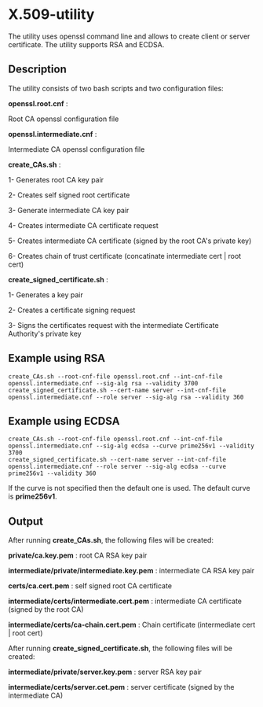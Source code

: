 # X.509-utility

The utility uses openssl command line and allows to create client or server certificate.
The utility supports RSA and ECDSA.

## Description

The utility consists of two bash scripts and two configuration files:

**openssl.root.cnf** :

Root CA openssl configuration file

**openssl.intermediate.cnf** :

Intermediate CA openssl configuration file

**create_CAs.sh** :

1- Generates root CA key pair     

2- Creates self signed root certificate

3- Generate intermediate CA key pair  

4- Creates intermediate CA certificate request

5- Creates intermediate CA certificate (signed by the root CA's private key)

6- Creates chain of trust certificate (concatinate intermediate cert | root cert)              

**create_signed_certificate.sh** :

1- Generates a key pair

2- Creates a certificate signing request

3- Signs the certificates request with the intermediate Certificate Authority's private key


## Example using RSA

```shell
create_CAs.sh --root-cnf-file openssl.root.cnf --int-cnf-file openssl.intermediate.cnf --sig-alg rsa --validity 3700
create_signed_certificate.sh --cert-name server --int-cnf-file openssl.intermediate.cnf --role server --sig-alg rsa --validity 360
```

## Example using ECDSA

```shell
create_CAs.sh --root-cnf-file openssl.root.cnf --int-cnf-file openssl.intermediate.cnf --sig-alg ecdsa --curve prime256v1 --validity 3700
create_signed_certificate.sh --cert-name server --int-cnf-file openssl.intermediate.cnf --role server --sig-alg ecdsa --curve prime256v1 --validity 360
```

If the curve is not specified then the default one is used.
The default curve is **prime256v1**.

## Output

After running **create_CAs.sh**, the following files will be created:

**private/ca.key.pem** : root CA RSA key pair

**intermediate/private/intermediate.key.pem** : intermediate CA RSA key pair

**certs/ca.cert.pem** : self signed root CA certificate

**intermediate/certs/intermediate.cert.pem** : intermediate CA certificate (signed by the root CA)

**intermediate/certs/ca-chain.cert.pem** : Chain certificate (intermediate cert | root cert)

After running **create_signed_certificate.sh**, the following files will be created:

**intermediate/private/server.key.pem** : server RSA key pair

**intermediate/certs/server.cet.pem** : server certificate (signed by the intermediate CA)
